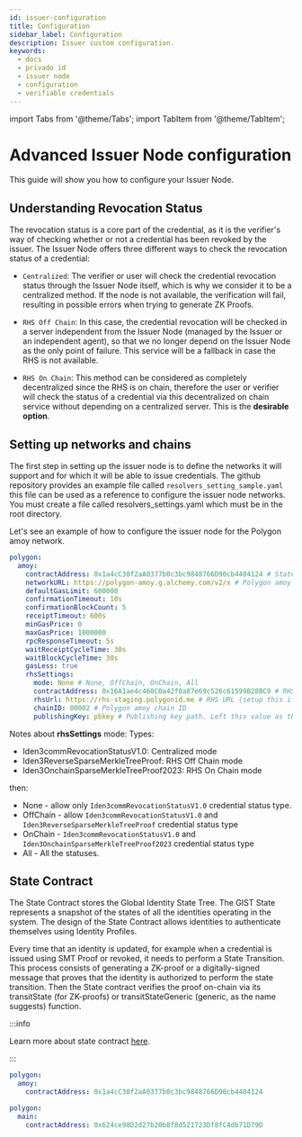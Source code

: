 ```yaml
---
id: issuer-configuration
title: Configuration
sidebar_label: Configuration
description: Issuer custom configuration.
keywords:
  - docs
  - privado id
  - issuer node
  - configuration
  - verifiable credentials
---
```


import Tabs from '@theme/Tabs';
import TabItem from '@theme/TabItem';

# Advanced Issuer Node configuration

This guide will show you how to configure your Issuer Node.

## Understanding Revocation Status

The revocation status is a core part of the credential, as it is the verifier's way of checking whether or not a credential has been revoked by the issuer. The Issuer Node offers three different ways to check the revocation status of a credential:

- `Centralized`: The verifier or user will check the credential revocation status through the Issuer Node itself, which is why we consider it to be a centralized method. If the node is not available, the verification will fail, resulting in possible errors when trying to generate ZK Proofs.

- `RHS Off Chain`: In this case, the credential revocation will be checked in a server independent from the Issuer Node (managed by the Issuer or an independent agent), so that we no longer depend on the Issuer Node as the only point of failure. This service will be a fallback in case the RHS is not available.

- `RHS On Chain`: This method can be considered as completely decentralized since the RHS is on chain, therefore the user or verifier will check the status of a credential via this decentralized on chain service without depending on a centralized server. This is the **desirable option**.

## Setting up networks and chains
The first step in setting up the issuer node is to define the networks it will support and for which it will be able to issue credentials.
The github repository provides an example file called `resolvers_setting_sample.yaml` this file can be used as a reference to configure the issuer node networks.
You must create a file called resolvers_settings.yaml which must be in the root directory.

Let's see an example of how to configure the issuer node for the Polygon amoy network.
```yaml
polygon:
  amoy:
    contractAddress: 0x1a4cC30f2aA0377b0c3bc9848766D90cb4404124 # State contract address
    networkURL: https://polygon-amoy.g.alchemy.com/v2/x # Polygon amoy RPC
    defaultGasLimit: 600000
    confirmationTimeout: 10s
    confirmationBlockCount: 5
    receiptTimeout: 600s
    minGasPrice: 0
    maxGasPrice: 1000000
    rpcResponseTimeout: 5s
    waitReceiptCycleTime: 30s
    waitBlockCycleTime: 30s
    gasLess: true
    rhsSettings:
      mode: None # None, OffChain, OnChain, All
      contractAddress: 0x16A1ae4c460C0a42f0a87e69c526c61599B28BC9 # RHS contract address
      rhsUrl: https://rhs-staging.polygonid.me # RHS URL (setup this if you are using OffChain or All mode)
      chainID: 80002 # Polygon amoy chain ID
      publishingKey: pbkey # Publishing key path. Left this value as this.
```
Notes about **rhsSettings** mode:
Types:
* Iden3commRevocationStatusV1.0: Centralized mode
* Iden3ReverseSparseMerkleTreeProof: RHS Off Chain mode
* Iden3OnchainSparseMerkleTreeProof2023: RHS On Chain mode

then:

* None - allow only `Iden3commRevocationStatusV1.0` credential status type.
* OffChain - allow `Iden3commRevocationStatusV1.0` and `Iden3ReverseSparseMerkleTreeProof` credential status type
* OnChain - `Iden3commRevocationStatusV1.0` and `Iden3OnchainSparseMerkleTreeProof2023` credential status type
* All - All the statuses.





## State Contract

The State Contract stores the Global Identity State Tree. The GIST State represents a snapshot of the states of all the identities operating in the system. The design of the State Contract allows identities to authenticate themselves using Identity Profiles.

Every time that an identity is updated, for example when a credential is issued using SMT Proof or revoked, it needs to perform a State Transition. This process consists of generating a ZK-proof or a digitally-signed message that proves that the identity is authorized to perform the state transition. Then the State contract verifies the proof on-chain via its transitState (for ZK-proofs) or transitStateGeneric (generic, as the name suggests) function.

:::info

Learn more about state contract [here](https://docs.iden3.io/contracts/state/).

:::

<Tabs>
<TabItem value="Polygon Amoy">

```yaml
polygon:
  amoy:
    contractAddress: 0x1a4cC30f2aA0377b0c3bc9848766D90cb4404124
```
</TabItem>

<TabItem value="Polygon Main">

```yaml
polygon:
  main:
    contractAddress: 0x624ce98D2d27b20b8f8d521723Df8fC4db71D79D
```
</TabItem>
</Tabs>

